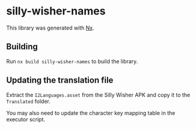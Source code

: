 # silly-wisher-names

This library was generated with [Nx](https://nx.dev).

## Building

Run `nx build silly-wisher-names` to build the library.

## Updating the translation file

Extract the `I2Languages.asset` from the Silly Wisher APK and copy it to the
`Translated` folder.

You may also need to update the character key mapping table in the executor
script.
